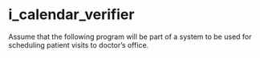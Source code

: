 # i_calendar_verifier
Assume that the following program will be part of a system to be used for scheduling patient visits to doctor’s office. 
